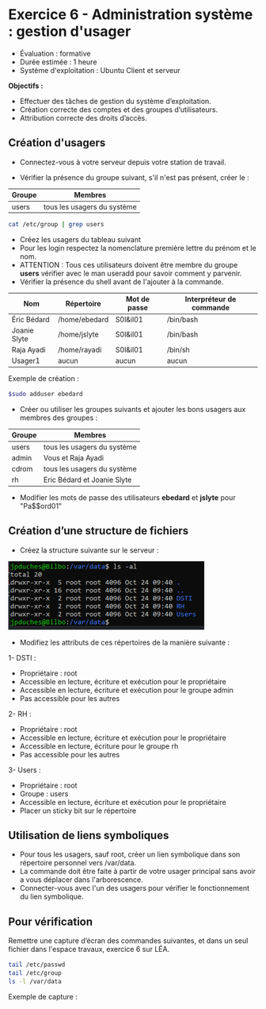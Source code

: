 ﻿# Exercice 6 - Administration système : gestion d'usager


- Évaluation : formative
- Durée estimée : 1 heure
- Système d'exploitation : Ubuntu Client et serveur

**Objectifs :**

- Effectuer des tâches de gestion du système d’exploitation.
- Création correcte des comptes et des groupes d’utilisateurs.
- Attribution correcte des droits d’accès.

## Création d'usagers

- Connectez-vous à votre serveur depuis votre station de travail.

- Vérifier la présence du groupe suivant, s'il n'est pas présent, créer le :


|Groupe | Membres |
|----------     | ----------    |
| users | tous les usagers du système |

```bash
cat /etc/group | grep users
```

- Créez les usagers du tableau suivant 
- Pour les login respectez la nomenclature première lettre du prénom et le nom. 
- ATTENTION : Tous ces utilisateurs doivent être membre du groupe  **users** vérifier avec le man useradd pour savoir comment y parvenir.
- Vérifier la présence du shell avant de l'ajouter à la commande.



|Nom            | Répertoire    | Mot de passe  | Interpréteur de commande |
|----------     | ----------    | ------------- |------------- |
| Éric Bédard   | /home/ebedard | S0l&il01      |/bin/bash
| Joanie Slyte  | /home/jslyte  | S0l&il01      |/bin/bash
| Raja Ayadi    | /home/rayadi  | S0l&il01      |/bin/sh
| Usager1       | aucun     | aucun     | aucun  |


Exemple de création : 
```bash
$sudo adduser ebedard
```
- Créer ou utiliser les groupes suivants et  ajouter les bons usagers aux membres des groupes  :


|Groupe | Membres |
|----------     | ----------    |
| users | tous les usagers du système |
| admin | Vous et Raja Ayadi |
| cdrom | tous les usagers du système |
| rh | Eric Bédard et Joanie Slyte |


- Modifier les mots de passe des utilisateurs **ebedard** et **jslyte** pour "Pa$$ord01"



## Création d’une structure de fichiers


- Créez la structure suivante sur le serveur : 


![Structure à créer](images/VarData.png)


- Modifiez les attributs de ces répertoires de la manière suivante :


1- DSTI :
   * Propriétaire : root 
   * Accessible en lecture, écriture et exécution pour le propriétaire
   * Accessible en lecture, écriture et exécution pour le groupe admin
   * Pas accessible pour les autres


2- RH :
   * Propriétaire : root 
   * Accessible en lecture, écriture et exécution pour le propriétaire
   * Accessible en lecture, écriture  pour le groupe rh
   * Pas accessible pour les autres


3- Users :
   * Propriétaire : root 
   * Groupe : users
   * Accessible en lecture, écriture et exécution pour le propriétaire
   * Placer un sticky bit sur le répertoire

## Utilisation de liens symboliques

- Pour tous les usagers, sauf root, créer un lien symbolique dans son répertoire personnel vers /var/data.
- La commande doit être faite à partir de votre usager principal sans avoir a vous déplacer dans l'arborescence.
- Connecter-vous avec l'un des usagers pour vérifier le fonctionnement du lien symbolique.
## Pour vérification
Remettre une capture d’écran des commandes suivantes, et dans un seul fichier dans l'espace travaux, exercice 6 sur LÉA.

```bash
tail /etc/passwd
tail /etc/group
ls -l /var/data
```

Exemple de capture : 


